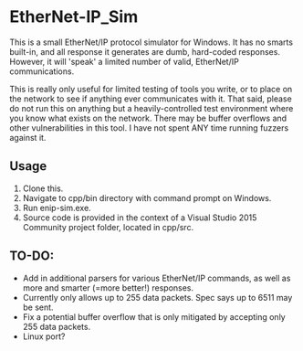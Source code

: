 # EtherNet-IP_Sim

This is a small EtherNet/IP protocol simulator for Windows. It has no smarts built-in, and all response it generates are dumb, hard-coded responses. However, it will 'speak' a limited number of valid, EtherNet/IP communications.

This is really only useful for limited testing of tools you write, or to place on the network to see if anything ever communicates with it. That said, please do not run this on anything but a heavily-controlled test environment where you know what exists on the network. There may be buffer overflows and other vulnerabilities in this tool. I have not spent ANY time running fuzzers against it.

## Usage
1. Clone this.
2. Navigate to cpp/bin directory with command prompt on Windows.
3. Run enip-sim.exe.
4. Source code is provided in the context of a Visual Studio 2015 Community project folder, located in cpp/src.

## TO-DO:
- Add in additional parsers for various EtherNet/IP commands, as well as more and smarter (=more better!) responses.
- Currently only allows up to 255 data packets. Spec says up to 6511 may be sent.
- Fix a potential buffer overflow that is only mitigated by accepting only 255 data packets.
- Linux port?
